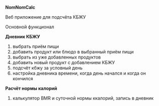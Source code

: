 <b>NomNomCalc</b>
<p>Веб приложение для подсчёта КБЖУ</p>
<p>Основной функционал </p>
<b>Дневник КБЖУ</b>
<ol>
    <li>выбрать приём пищи</li> 
    <li>добавить продукт или блюдо в выбранный приём пищи</li>
    <li>выбрать из уже добавленных продуктов</li>
    <li>добавить новый продукт с добавлением КБЖУ</li>
    <li>подсчёт кбжу за условный день</li>
    <li>настройка дневника времени, когда день начался и когда он кончился</li>
</ol>
<b>Расчёт нормы калорий</b>
<ol>
<li>калькулятор BMR и суточной нормы ккалорий, запись в дневник</li>
</ol>
